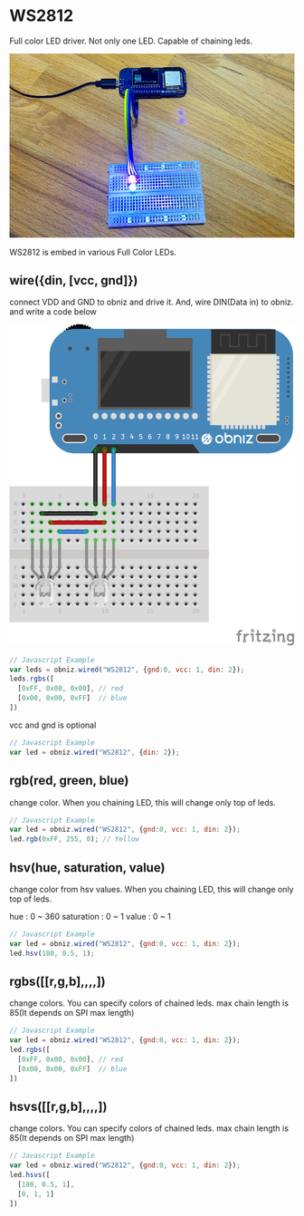 # WS2812
Full color LED driver.
Not only one LED. Capable of chaining leds.

![](./WS2811.jpg)

WS2812 is embed in various Full Color LEDs. 


## wire({din, [vcc, gnd]})
connect VDD and GND to obniz and drive it.
And, wire DIN(Data in) to obniz. and write a code below

![](./wired.png)

```Javascript
// Javascript Example
var leds = obniz.wired("WS2812", {gnd:0, vcc: 1, din: 2});
leds.rgbs([
  [0xFF, 0x00, 0x00], // red
  [0x00, 0x00, 0xFF]  // blue
])
```
vcc and gnd is optional

```Javascript
// Javascript Example
var led = obniz.wired("WS2812", {din: 2});
```

## rgb(red, green, blue)
change color.
When you chaining LED, this will change only top of leds.
```Javascript
// Javascript Example
var led = obniz.wired("WS2812", {gnd:0, vcc: 1, din: 2});
led.rgb(0xFF, 255, 0); // Yellow
```

## hsv(hue, saturation, value)
change color from hsv values.
When you chaining LED, this will change only top of leds.

hue : 0 ~ 360
saturation : 0 ~ 1
value : 0 ~ 1
```Javascript
// Javascript Example
var led = obniz.wired("WS2812", {gnd:0, vcc: 1, din: 2});
led.hsv(180, 0.5, 1);
```

## rgbs([[r,g,b],,,,])
change colors.
You can specify colors of chained leds.
max chain length is 85(It depends on SPI max length)
```Javascript
// Javascript Example
var led = obniz.wired("WS2812", {gnd:0, vcc: 1, din: 2});
led.rgbs([
  [0xFF, 0x00, 0x00], // red
  [0x00, 0x00, 0xFF]  // blue
])
```
## hsvs([[r,g,b],,,,])
change colors.
You can specify colors of chained leds.
max chain length is 85(It depends on SPI max length)
```Javascript
// Javascript Example
var led = obniz.wired("WS2812", {gnd:0, vcc: 1, din: 2});
led.hsvs([
  [180, 0.5, 1],
  [0, 1, 1]
])
```